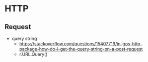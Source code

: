 # HTTP
## Request
* query string
  * https://stackoverflow.com/questions/15407719/in-gos-http-package-how-do-i-get-the-query-string-on-a-post-request
  * r.URL.Query()

